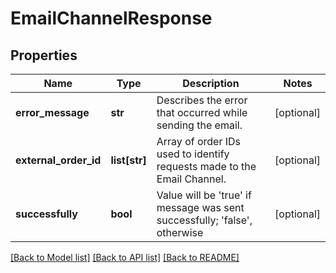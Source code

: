 # EmailChannelResponse

## Properties
Name | Type | Description | Notes
------------ | ------------- | ------------- | -------------
**error_message** | **str** | Describes the error that occurred while sending the email. | [optional] 
**external_order_id** | **list[str]** | Array of order IDs used to identify requests made to the Email Channel. | [optional] 
**successfully** | **bool** | Value will be &#39;true&#39; if message was sent successfully; &#39;false&#39;, otherwise | [optional] 

[[Back to Model list]](../README.md#documentation-for-models) [[Back to API list]](../README.md#documentation-for-api-endpoints) [[Back to README]](../README.md)



